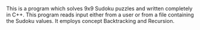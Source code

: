This is a program which solves 9x9 Sudoku puzzles and written completely in C++. This program reads input either from a user or from a file containing the Sudoku values. It employs concept Backtracking and Recursion.
